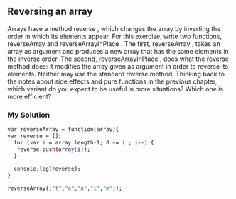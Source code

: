 ## Reversing an array

Arrays have a method reverse , which changes the array by inverting the
order in which its elements appear. For this exercise, write two functions,
reverseArray and reverseArrayInPlace . The first, reverseArray , takes an array
as argument and produces a new array that has the same elements in
the inverse order. The second, reverseArrayInPlace , does what the reverse
method does: it modifies the array given as argument in order to reverse
its elements. Neither may use the standard reverse method.
Thinking back to the notes about side effects and pure functions in
the previous chapter, which variant do you expect to be useful in more
situations? Which one is more efficient?

### My Solution

```sh
var reverseArray = function(array){
var reverse = [];
  for (var i = array.length-1; 0 <= i ; i--) {
   reverse.push(array[i]);
  }
  
  console.log(reverse);
}

reverseArray(["t","a","n","i","m"]);
```
